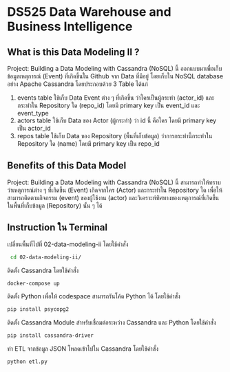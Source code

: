 # DS525 Data Warehouse and Business Intelligence

## What is this Data Modeling II ?

Project: Building a Data Modeling with Cassandra (NoSQL) นี้ ออกแบบมาเพื่อเก็บข้อมูลเหตุการณ์ (Event) ที่เกิดขึ้นใน Github จาก Data ที่มีอยู่ โดยเก็บใน NoSQL database อย่าง Apache Cassandra โดยประกอบด้วย 3 Table ได้แก่
<ol>
  <li>events table ใช้เก็บ Data Event ต่าง ๆ ที่เกิดขึ้น ว่าใครเป็นผู้กระทำ (actor_id) และกระทำใน Repository ใด (repo_id) โดยมี primary key เป็น event_id และ event_type</li>
  <li>actors table ใช้เก็บ Data ของ Actor (ผู้กระทำ) ว่า id นี้ คือใคร โดยมี primary key เป็น actor_id </li>
  <li>repos table ใช้เก็บ Data ของ Repository (พื้นที่เก็บข้อมูล) ว่าการกระทำนี้กระทำใน Repository ใด (name) โดยมี primary key เป็น repo_id</li>
</ol>

## Benefits of this Data Model

Project: Building a Data Modeling with Cassandra (NoSQL)  นี้ สามารถทำให้ทราบว่าเหตุการณ์ต่าง ๆ ที่เกิดขึ้น (Event) เกิดจากใคร (Actor) และกระทำใน Repository ใด
เพื่อให้สามารถติดตามกิจกรรม (event) ของผู้ใช้งาน (actor) และวิเคราะห์ทิศทางของเหตุการณ์ที่เกิดขึ้นในพื้นที่เก็บข้อมูล
(Repository) นั้น ๆ ได้

## Instruction ใน Terminal

เปลี่ยนพื้นที่ไปที่ 02-data-modeling-ii โดยใช้คำสั่ง
```sh
 cd 02-data-modeling-ii/
```

ติดตั้ง Cassandra โดยใช้คำสั่ง 
```sh
docker-compose up
```

ติดตั้ง Python เพื่อให้ codespace สามารถรันโค้ด Python ได้ โดยใช้คำสั่ง
```sh
pip install psycopg2
```

ติดตั้ง Cassandra Module สำหรับเชื่อมต่อระหว่าง Cassandra และ Python โดยใช้คำสั่ง
```sh
pip install cassandra-driver
```

ทำ ETL จากข้อมูล JSON โหลดเข้าไปใน Cassandra โดยใช้คำสั่ง
```sh
python etl.py
```
